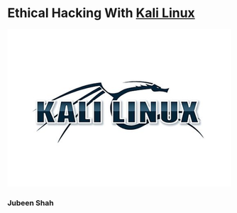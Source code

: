 # Ethical Hacking With [Kali Linux](https://www.offensive-security.com/kali-linux-vm-vmware-virtualbox-image-download/)
![](./Resources/01-Logo.jpg)

### Jubeen Shah 




